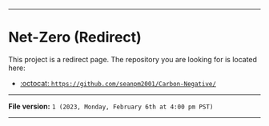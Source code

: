 
***

# Net-Zero (Redirect)

This project is a redirect page. The repository you are looking for is located here:

- [:octocat: `https://github.com/seanpm2001/Carbon-Negative/`](https://github.com/seanpm2001/Carbon-Negative/)

***

**File version:** `1 (2023, Monday, February 6th at 4:00 pm PST)`

***
